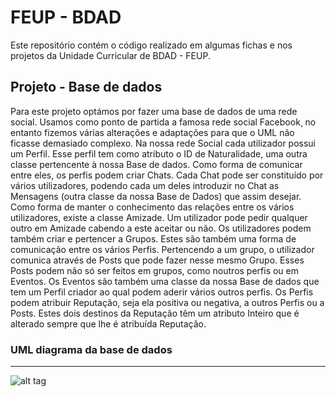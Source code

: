 # FEUP - BDAD

Este repositório contém o código realizado em algumas fichas e nos projetos da Unidade Curricular de BDAD - FEUP.

## Projeto - Base de dados

Para este projeto optámos por fazer uma base de dados de uma rede social. Usamos como ponto de partida a famosa rede social Facebook¸ no entanto fizemos várias alterações e adaptações para que o UML não ficasse demasiado complexo.
Na nossa rede Social cada utilizador possui um Perfil. Esse perfil tem como atributo o ID de Naturalidade, uma outra classe pertencente à nossa Base de dados. Como forma de comunicar entre eles, os perfis podem criar Chats. Cada Chat pode ser constituído por vários utilizadores, podendo cada um deles introduzir no Chat as Mensagens (outra classe da nossa Base de Dados) que assim desejar.
Como forma de manter o conhecimento das relações entre os vários utilizadores, existe a classe Amizade. Um utilizador pode pedir qualquer outro em Amizade cabendo a este aceitar ou não.
Os utilizadores podem também criar e pertencer a Grupos. Estes são também uma forma de comunicação entre os vários Perfis. Pertencendo a um grupo, o utilizador comunica através de Posts que pode fazer nesse mesmo Grupo. Esses Posts podem não só ser feitos em grupos, como noutros perfis ou em Eventos. Os Eventos são também uma classe da nossa Base de dados que tem um Perfil criador ao qual podem aderir vários outros perfis.
Os Perfis podem atribuir Reputação, seja ela positiva ou negativa, a outros Perfis ou a Posts. Estes dois destinos da Reputação têm um atributo Inteiro que é alterado sempre que lhe é atribuída Reputação.

### UML diagrama da base de dados
***

![alt tag](http://i.imgur.com/pDia9Cw.png)
